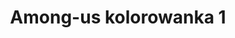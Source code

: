 ---
title: Among-us kolorowanka 1
description: Kolorowanka Among-us - wariant 1
canonical: /gry/among-us
variant_of: among-us
tags:
- gry
- among-us
---